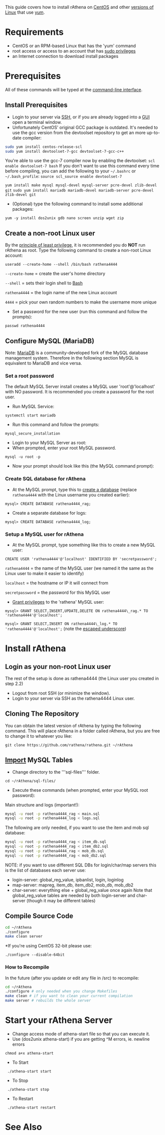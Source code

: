 This guide covers how to install rAthena on [CentOS](http://en.wikipedia.org/wiki/CentOS) and other [versions of Linux](http://en.wikipedia.org/wiki/List_of_Linux_distributions#RPM-based) that use [yum](http://en.wikipedia.org/wiki/Yellowdog_Updater,_Modified).

# Requirements
* CentOS or an RPM-based Linux that has the 'yum' command
* root access or access to an account that has [sudo privileges](http://en.wikipedia.org/wiki/Sudo)
* an Internet connection to download install packages

# Prerequisites
All of these commands will be typed at the [command-line interface](http://en.wikipedia.org/wiki/Command-line_interface).
## Install Prerequisites
* Login to your server via [SSH](http://en.wikipedia.org/wiki/Secure_Shell), or if you are already logged into a [GUI](wikipedia:http://en.wikipedia.org/wiki/Graphical_user_interface) open a terminal window.
* Unfortunately CentOS' original GCC package is outdated. It's needed to use the gcc version from the devtoolset repository to get an more up-to-date compiler:
```sh
sudo yum install centos-release-scl
sudo yum install devtoolset-7-gcc devtoolset-7-gcc-c++
```
You're able to use the gcc-7 compiler now by enabling the devtoolset:
`scl enable devtoolset-7 bash`
If you don't want to use this command every time before compiling, you can add the following to your `~/.bashrc` or `~/.bash_profile`:
`source scl_source enable devtoolset-7`
 
 `yum install make mysql mysql-devel mysql-server pcre-devel zlib-devel git`
`sudo yum install mariadb mariadb-devel mariadb-server pcre-devel zlib-devel git`
* (Optional) type the following command to install some additional packages: 

 `yum -y install dos2unix gdb nano screen unzip wget zip`

## Create a non-root Linux user
By the [principle of least privilege](http://en.wikipedia.org/wiki/Principle_of_least_privilege), it is recommended you do **NOT** run rAthena as root. 
Type the following command to create a non-root Linux account:

`useradd --create-home --shell /bin/bash rathena4444`

`--create-home` = create the user's home directory

`--shell` = sets their login shell to [Bash](http://en.wikipedia.org/wiki/Bash_(Unix_shell))

`rathena4444` = the login name of the new Linux account

`4444` = pick your own random numbers to make the username more unique

* Set a password for the new user (run this command and follow the prompts):

`passwd rathena4444`

## Configure MySQL (MariaDB)
Note: [MariaDB](https://en.wikipedia.org/wiki/MariaDB) is a community-developed fork of the MySQL database management system. Therefore in the following section MySQL is equivalent to MariaDB and vice versa.

### Set a root password
The default MySQL Server install creates a MySQL user 'root'@'localhost' with NO password. It is recommended you create a password for the root user. 
* Run MySQL Service:

`systemctl start mariadb`
* Run this command and follow the prompts: 

`mysql_secure_installation`
* Login to your MySQL Server as root: 
* When prompted, enter your root MySQL password.

`mysql -u root -p`
* Now your prompt should look like this (the MySQL command prompt): 

### Create SQL database for rAthena
* At the MySQL prompt, type this to [create a database](http://dev.mysql.com/doc/refman/5.5/en/create-database.html) (replace `rathena4444` with the Linux username you created earlier): 

`mysql> CREATE DATABASE rathena4444_rag;`

* Create a separate database for logs: 

`mysql> CREATE DATABASE rathena4444_log;`

### Setup a MySQL user for rAthena
* At the MySQL prompt, type something like this to create a new MySQL user: 

`CREATE USER 'rathena4444'@'localhost' IDENTIFIED BY 'secretpassword';`

`rathena4444` = the name of the MySQL user (we named it the same as the Linux user to make it easier to identify)

`localhost` = the hostname or IP it will connect from

`secretpassword` = the password for this MySQL user

* [Grant privileges](http://dev.mysql.com/doc/refman/5.5/en/grant.html) to the 'rathena' MySQL user:

`mysql> GRANT SELECT,INSERT,UPDATE,DELETE ON rathena4444\_rag.* TO 'rathena4444'@'localhost';`

`mysql> GRANT SELECT,INSERT ON rathena4444\_log.* TO 'rathena4444'@'localhost';`
(note the [escaped underscore](http://dev.mysql.com/doc/refman/5.5/en/string-literals.html#character-escape-sequences))

# Install rAthena
## Login as your non-root Linux user
The rest of the setup is done as rathena4444 (the Linux user you created in step 2.2)
* Logout from root SSH (or minimize the window).
* Login to your server via SSH as the rathena4444 Linux user.

## Cloning The Repository
You can obtain the latest version of rAthena by typing the following command. This will place rAthena in a folder called rAthena, but you are free to change it to whatever you like:

`git clone https://github.com/rathena/rathena.git ~/rAthena`

## [Import](http://dev.mysql.com/doc/refman/5.5/en/batch-commands.html) MySQL Tables
* Change directory to the '''sql-files''' folder.

`cd ~/rAthena/sql-files/`

* Execute these commands (when prompted, enter your MySQL root password):

Main structure and logs (important!):
```sh
mysql -u root -p rathena4444_rag < main.sql
mysql -u root -p rathena4444_log < logs.sql
```

The following are only needed, if you want to use the item and mob sql database:
```sh
mysql -u root -p rathena4444_rag < item_db.sql
mysql -u root -p rathena4444_rag < item_db2.sql
mysql -u root -p rathena4444_rag < mob_db.sql
mysql -u root -p rathena4444_rag < mob_db2.sql
```

NOTE: if you want to use different SQL DBs for login/char/map servers this is the list of databases each server use:
* login-server: global_reg_value, ipbanlist, login, loginlog
* map-server: mapreg, item_db, item_db2, mob_db, mob_db2
* char-server: everything else + global_reg_value once again
Note that global_reg_value tables are needed by both login-server and char-server (though it may be different tables)

## Compile Source Code
```sh
cd ~/rAthena
./configure
make clean server
```

*If you're using CentOS 32-bit please use:

`./configure --disable-64bit`

### How to Recompile
In the future (after you update or edit any file in /src) to recompile: 
```sh
cd ~/rAthena
./configure # only needed when you change Makefiles
make clean # if you want to clean your current compilation
make server # rebuilds the whole server
```

# Start your rAthena Server
* Change access mode of athena-start file so that you can execute it.
* Use (dos2unix athena-start) if you are getting ^M errors, ie. newline errors 

 `chmod a+x athena-start`

* To Start

` ./athena-start start`

* To Stop

` ./athena-start stop`

* To Restart

` ./athena-start restart`

# See Also